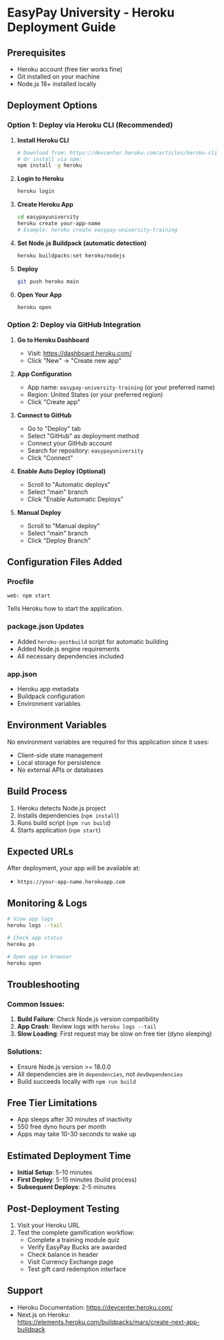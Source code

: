 # EasyPay University - Heroku Deployment Guide

## Prerequisites
- Heroku account (free tier works fine)
- Git installed on your machine
- Node.js 18+ installed locally

## Deployment Options

### Option 1: Deploy via Heroku CLI (Recommended)

1. **Install Heroku CLI**
   ```bash
   # Download from: https://devcenter.heroku.com/articles/heroku-cli
   # Or install via npm:
   npm install -g heroku
   ```

2. **Login to Heroku**
   ```bash
   heroku login
   ```

3. **Create Heroku App**
   ```bash
   cd easypayuniversity
   heroku create your-app-name
   # Example: heroku create easypay-university-training
   ```

4. **Set Node.js Buildpack (automatic detection)**
   ```bash
   heroku buildpacks:set heroku/nodejs
   ```

5. **Deploy**
   ```bash
   git push heroku main
   ```

6. **Open Your App**
   ```bash
   heroku open
   ```

### Option 2: Deploy via GitHub Integration

1. **Go to Heroku Dashboard**
   - Visit: https://dashboard.heroku.com/
   - Click "New" → "Create new app"

2. **App Configuration**
   - App name: `easypay-university-training` (or your preferred name)
   - Region: United States (or your preferred region)
   - Click "Create app"

3. **Connect to GitHub**
   - Go to "Deploy" tab
   - Select "GitHub" as deployment method
   - Connect your GitHub account
   - Search for repository: `easypayuniversity`
   - Click "Connect"

4. **Enable Auto Deploy (Optional)**
   - Scroll to "Automatic deploys"
   - Select "main" branch
   - Click "Enable Automatic Deploys"

5. **Manual Deploy**
   - Scroll to "Manual deploy"
   - Select "main" branch
   - Click "Deploy Branch"

## Configuration Files Added

### Procfile
```
web: npm start
```
Tells Heroku how to start the application.

### package.json Updates
- Added `heroku-postbuild` script for automatic building
- Added Node.js engine requirements
- All necessary dependencies included

### app.json
- Heroku app metadata
- Buildpack configuration
- Environment variables

## Environment Variables
No environment variables are required for this application since it uses:
- Client-side state management
- Local storage for persistence
- No external APIs or databases

## Build Process
1. Heroku detects Node.js project
2. Installs dependencies (`npm install`)
3. Runs build script (`npm run build`)
4. Starts application (`npm start`)

## Expected URLs
After deployment, your app will be available at:
- `https://your-app-name.herokuapp.com`

## Monitoring & Logs
```bash
# View app logs
heroku logs --tail

# Check app status
heroku ps

# Open app in browser
heroku open
```

## Troubleshooting

### Common Issues:
1. **Build Failure**: Check Node.js version compatibility
2. **App Crash**: Review logs with `heroku logs --tail`
3. **Slow Loading**: First request may be slow on free tier (dyno sleeping)

### Solutions:
- Ensure Node.js version >= 18.0.0
- All dependencies are in `dependencies`, not `devDependencies`
- Build succeeds locally with `npm run build`

## Free Tier Limitations
- App sleeps after 30 minutes of inactivity
- 550 free dyno hours per month
- Apps may take 10-30 seconds to wake up

## Estimated Deployment Time
- **Initial Setup**: 5-10 minutes
- **First Deploy**: 5-15 minutes (build process)
- **Subsequent Deploys**: 2-5 minutes

## Post-Deployment Testing
1. Visit your Heroku URL
2. Test the complete gamification workflow:
   - Complete a training module quiz
   - Verify EasyPay Bucks are awarded
   - Check balance in header
   - Visit Currency Exchange page
   - Test gift card redemption interface

## Support
- Heroku Documentation: https://devcenter.heroku.com/
- Next.js on Heroku: https://elements.heroku.com/buildpacks/mars/create-next-app-buildpack